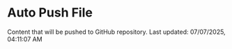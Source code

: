 # Auto Push File

Content that will be pushed to GitHub repository.
Last updated: 07/07/2025, 04:11:07 AM